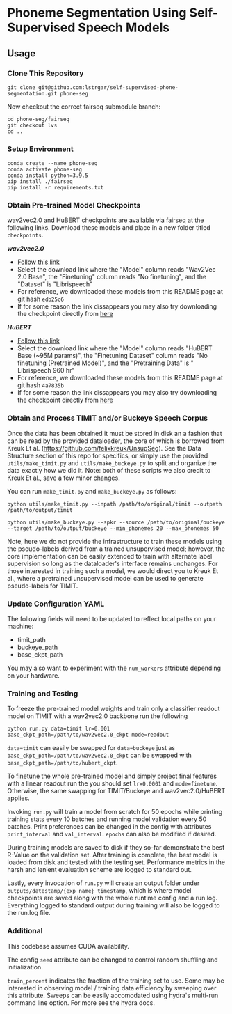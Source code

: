 # Phoneme Segmentation Using Self-Supervised Speech Models

## Usage

### Clone This Repository

`git clone git@github.com:lstrgar/self-supervised-phone-segmentation.git phone-seg`

Now checkout the correct fairseq submodule branch: 

```
cd phone-seg/fairseq
git checkout lvs
cd ..
```

### Setup Environment
```
conda create --name phone-seg
conda activate phone-seg
conda install python=3.9.5
pip install ./fairseq
pip install -r requirements.txt
```

### Obtain Pre-trained Model Checkpoints
wav2vec2.0 and HuBERT checkpoints are available via fairseq at the following links. Download these models and place in a new folder titled `checkpoints`. 

***wav2vec2.0***
- [Follow this link](https://github.com/facebookresearch/fairseq/blob/main/examples/wav2vec/README.md#pre-trained-models)
- Select the download link where the "Model" column reads "Wav2Vec 2.0 Base", the "Finetuning" column reads "No finetuning", and the "Dataset" is "Librispeech"
- For reference, we downloaded these models from this README page at git hash `edb25c6`
- If for some reason the link dissappears you may also try downloading the checkpoint directly from [here](https://dl.fbaipublicfiles.com/fairseq/wav2vec/wav2vec_small.pt)

***HuBERT***
- [Follow this link](https://github.com/facebookresearch/fairseq/blob/main/examples/hubert/README.md#pre-trained-and-fine-tuned-asr-models)
- Select the download link where the "Model" column reads "HuBERT Base (~95M params)", the "Finetuning Dataset" column reads "No finetuning (Pretrained Model)", and the "Pretraining Data" is "	Librispeech 960 hr"
- For reference, we downloaded these models from this README page at git hash `4a7835b`
- If for some reason the link dissappears you may also try downloading the checkpoint directly from [here](https://dl.fbaipublicfiles.com/hubert/hubert_base_ls960.pt)

### Obtain and Process TIMIT and/or Buckeye Speech Corpus

Once the data has been obtained it must be stored in disk an a fashion that can be read by the provided dataloader, the core of which is borrowed from Kreuk Et al. (https://github.com/felixkreuk/UnsupSeg). See the Data Structure section of this repo for specifics, or simply use the provided `utils/make_timit.py` and `utils/make_buckeye.py` to split and organize the data exactly how we did it. Note: both of these scripts we also credit to Kreuk Et al., save a few minor changes. 

You can run `make_timit.py` and `make_buckeye.py` as follows:

`python utils/make_timit.py --inpath /path/to/original/timit --outpath /path/to/output/timit`

`python utils/make_buckeye.py --spkr --source /path/to/original/buckeye --target /path/to/output/buckeye --min_phonemes 20 --max_phonemes 50`

Note, here we do not provide the infrastructure to train these models using the pseudo-labels derived from a trained unsupervised model; however, the core implementation can be easily extended to train with alternate label supervision so long as the dataloader's interface remains unchanges. For those interested in training such a model, we would direct you to Kreuk Et al., where a pretrained unsupervised model can be used to generate pseudo-labels for TIMIT. 

### Update Configuration YAML

The following fields will need to be updated to reflect local paths on your machine:

- timit_path
- buckeye_path
- base_ckpt_path

You may also want to experiment with the `num_workers` attribute depending on your hardware. 

### Training and Testing

To freeze the pre-trained model weights and train only a classifier readout model on TIMIT with a wav2vec2.0 backbone run the following
 
`python run.py data=timit lr=0.001 base_ckpt_path=/path/to/wav2vec2.0_ckpt mode=readout`

`data=timit` can easily be swapped for `data=buckeye` just as `base_ckpt_path=/path/to/wav2vec2.0_ckpt` can be swapped with `base_ckpt_path=/path/to/hubert_ckpt`. 

To finetune the whole pre-trained model and simply project final features with a linear readout run the you should set `lr=0.0001` and `mode=finetune`. Otherwise, the same swapping for TIMIT/Buckeye and wav2vec2.0/HuBERT applies. 

Invoking `run.py` will train a model from scratch for 50 epochs while printing training stats every 10 batches and running model validation every 50 batches. Print preferences can be changed in the config with attributes `print_interval` and `val_interval`. `epochs` can also be modified if desired.

During training models are saved to disk if they so-far demonstrate the best R-Value on the validation set. After training is complete, the best model is loaded from disk and tested with the testing set. Performance metrics in the harsh and lenient evaluation scheme are logged to standard out. 

Lastly, every invocation of `run.py` will create an output folder under `outputs/datestamp/{exp_name}_timestamp`, which is where model checkpoints are saved along with the whole runtime config and a run.log. Everything logged to standard output during training will also be logged to the run.log file. 

### Additional

This codebase assumes CUDA availability.

The config `seed` attribute can be changed to control random shuffling and initialization. 

`train_percent` indicates the fraction of the training set to use. Some may be interested in observing model / training data efficiency by sweeping over this attribute. Sweeps can be easily accomodated using hydra's multi-run command line option. For more see the hydra docs. 
